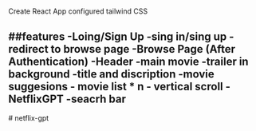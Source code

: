 #
Create React App
configured tailwind CSS



##features
-Loing/Sign Up
   -sing in/sing up
   -redirect to browse page
-Browse Page (After Authentication)
  -Header
  -main movie
      -trailer in background
      -title and discription
      -movie suggesions
        - movie list * n
        - vertical scroll
-NetflixGPT 
   -seacrh bar
   -  
   
#   n e t f l i x - g p t  
 